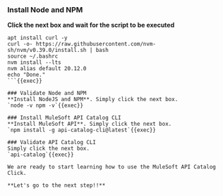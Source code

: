 
### Install Node and NPM
**Click the next box and wait for the script to be executed**
```
apt install curl -y
curl -o- https://raw.githubusercontent.com/nvm-sh/nvm/v0.39.0/install.sh | bash
source ~/.bashrc
nvm install --lts
nvm alias default 20.12.0
echo "Done."
```{{exec}}

### Validate Node and NPM
**Install NodeJS and NPM**. Simply click the next box.
`node -v npm -v`{{exec}}

### Install MuleSoft API Catalog CLI
**Install MuleSoft API**. Simply click the next box.
`npm install -g api-catalog-cli@latest`{{exec}}

### Validate API Catalog CLI
Simply click the next box.
`api-catalog`{{exec}}

We are ready to start learning how to use the MuleSoft API Catalog Click.

**Let's go to the next step!!**